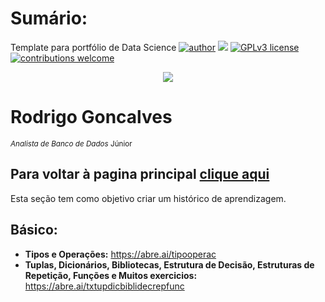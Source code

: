 #  Sumário:
Template para portfólio de Data Science
[![author](https://img.shields.io/badge/author-RodrigoGonc-red.svg)](https://www.linkedin.com/in/rodrigo-gon%C3%A7alves-a22b6012a/) [![](https://img.shields.io/badge/python-3.7+-blue.svg)](https://www.python.org/downloads/release/python-365/) [![GPLv3 license](https://img.shields.io/badge/License-GPLv3-blue.svg)](http://perso.crans.org/besson/LICENSE.html) [![contributions welcome](https://img.shields.io/badge/contributions-welcome-brightgreen.svg?style=flat)](https://github.com/RodriguoGoncalves/Sigmoidal_data_science)


<p align="center">
  <img src="https://raw.githubusercontent.com/RodriguoGoncalves/Sigmoidal_data_science/main/banner2.png" >
</p>

# Rodrigo Goncalves
<sub>*Analista de Banco de Dados* Júnior</sub>

## Para voltar à pagina principal [clique aqui](https://github.com/RodriguoGoncalves/Sigmoidal_data_science)

Esta seção tem como objetivo criar um histórico de aprendizagem. 

## Básico:
* **Tipos e Operações:** https://abre.ai/tipooperac
* **Tuplas, Dicionários, Bibliotecas, Estrutura de Decisão, Estruturas de Repetição, Funções e Muitos exercicios:** https://abre.ai/txtupdicbiblidecrepfunc


